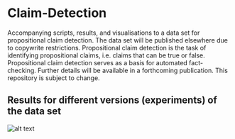 # Claim-Detection

Accompanying scripts, results, and visualisations to a data set for propositional claim detection. The data set will be published elsewhere due to copywrite restrictions. Propositional claim detection is the task of identifying propositional claims, i.e. claims that can be true or false. Propositional claim detection serves as a basis for automated fact-checking. Further details will be available in a forthcoming publication. This repository is subject to change.

## Results for different versions (experiments) of the data set
![alt text](https://github.com/SamiNenno/Claim-Detection/blob/main/Visuals/PNG/Scores.png)


